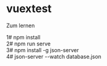 # vuextest

Zum lernen

1# npm install <br/>
2# npm run serve <br/>
3# npm install -g json-server <br/>
4# json-server --watch database.json <br/> 
